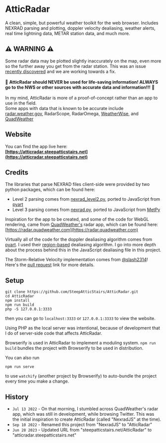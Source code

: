 # AtticRadar

A clean, simple, but powerful weather toolkit for the web browser. Includes NEXRAD parsing and plotting, doppler velocity dealiasing, weather alerts, real time lightning data, METAR station data, and much more.

## ⚠️ WARNING ⚠️
Some radar data may be plotted slightly inaccurately on the map, even more so the further away you get from the radar station. This was an issue [recently discovered](https://github.com/SteepAtticStairs/AtticRadar/issues/21) and we are working towards a fix.
<br><br>
🚨 **AtticRadar should NEVER be used for life-saving information! ALWAYS go to the NWS or other sources with accurate data and information!!!** 🚨
<br><br>
In my mind, AtticRadar is more of a proof-of-concept rather than an app to use in the field.
<br> Some apps with data that is known to be accurate include [radar.weather.gov](https://radar.weather.gov), RadarScope, RadarOmega, [WeatherWise](https://web.weatherwise.app/), and [QuadWeather](https://radar.quadweather.com)

## Website

You can find the app live here:<br>
<b>[https://atticradar.steepatticstairs.net](https://atticradar.steepatticstairs.net)</b>

## Credits

The libraries that parse NEXRAD files client-side were provided by two python packages, which can be found here:
- Level 2 parsing comes from [nexrad_level2.py](https://github.com/ARM-DOE/pyart/blob/main/pyart/io/nexrad_level2.py), ported to JavaScript from [pyart](https://github.com/ARM-DOE/pyart/)
- Level 3 parsing comes from [nexrad.py](https://github.com/Unidata/MetPy/blob/main/src/metpy/io/nexrad.py), ported to JavaScript from [MetPy](https://github.com/Unidata/MetPy/)

Inspiration for the app to be created, and some of the code for WebGL rendering, came from [QuadWeather's](https://twitter.com/quadweather) radar app, which can be found here: [https://radar.quadweather.com](https://radar.quadweather.com)

Virtually all of the code for the doppler dealiasing algorithm comes from [pyart](https://github.com/ARM-DOE/pyart). I used their [region-based](https://github.com/ARM-DOE/pyart/blob/main/pyart/correct/region_dealias.py) dealiasing algorithm. I go into more depth about the process behind this in the JavaScript dealiasing file in this project.

The Storm-Relative Velocity implementation comes from [@slash2314](https://github.com/slash2314)! Here's the [pull request](https://github.com/SteepAtticStairs/AtticRadar/pull/12) link for more details.

## Setup
```
git clone https://github.com/SteepAtticStairs/AtticRadar.git
cd AtticRadar
npm install
npm run build
php -S 127.0.0.1:3333
```
then you can go to `localhost:3333` or `127.0.0.1:3333` to view the website.

Using PHP as the local server was intentional, because of development that I do of server-side code that affects AtticRadar.

Browserify is used in AtticRadar to implement a moduling system. `npm run build` bundles the project with Browserify to be used in distribution.

You can also run
```
npm run serve
```
to use `watchify` (another project by Browserify) to auto-bundle the project every time you make a change.

## History
* `Jul 13 2022` - On that morning, I stumbled across QuadWeather's radar app, which was still in development, while browsing Twitter. This was the initial inspiration to create AtticRadar (called "NexradJS" at the time).
* `Sep 10 2022` - Renamed this project from "NexradJS" to "AtticRadar"
* `Jun 28 2023` - Updated URL from "steepatticstairs.net/AtticRadar" to "atticradar.steepatticstairs.net"

